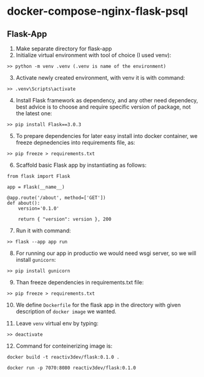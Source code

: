 # docker-compose-nginx-flask-psql

## Flask-App
1. Make separate directory for flask-app
2. Initialize virtual environment with tool of choice (I used venv):
```
>> python -m venv .venv (.venv is name of the environment)
```
3. Activate newly created environment, with venv it is with command:
```
>> .venv\Scripts\activate
```
4. Install Flask framework as dependency, and any other need dependecy, 
best advice is to choose  and require specific version of package, not the latest one:
```
>> pip install Flask==3.0.3
```
5. To prepare dependencies for later easy install into docker container, we freeze depnedencies into requirements file, as:
```
>> pip freeze > requirements.txt
```
6. Scaffold basic Flask app by instantiating as follows:
```
from flask import Flask

app = Flask(__name__)

@app.route('/about', method=['GET'])
def about():
    version='0.1.0'

    return { "version": version }, 200

```
7. Run it with command:
```
>> flask --app app run
```

8. For running our app in productio we would need wsgi server, so we will install `gunicorn`:
```
>> pip install gunicorn
```

9. Than freeze dependencies in requirements.txt file:
```
>> pip freeze > requirements.txt
```

10. We define `Dockerfile` for the flask app in the directory with given description of `docker image` we wanted.

11. Leave `venv` virtual env by typing:
```
>> deactivate
```

12. Command for conteinerizing image is:
```
docker build -t reactiv3dev/flask:0.1.0 .

docker run -p 7070:8080 reactiv3dev/flask:0.1.0
```